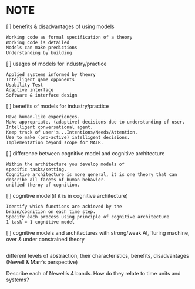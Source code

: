 # NOTE

[ ] benefits & disadvantages of using models 

```
Working code as formal specification of a theory
Working code is detailed
Models can make predictions
Understanding by building
```

[ ] usages of models for industry/practice

```
Applied systems informed by theory
Intelligent game opponents
Usability Test
Adaptive interface
Software & interface design
```

[ ] benefits of models for industry/practice

```
Have human-like experiences.
Make appropriate, (adaptive) decisions due to understanding of user.
Intelligent conversational agent.
Keep track of user's...Intentions/Needs/Attention.
Use to make (pro-active) intelligent decisions.
Implementation beyond scope for MAIR.
```



[ ] difference between cognitive model and cognitive architecture

```
Within the architecture you develop models of 
specific tasks/setting.
Cognitive architecture is more general, it is one theory that can describe all facets of human behavier.
unified theroy of cognition.
```

[ ] cognitive model(if it is in cognitive architecture)

```
Identify which functions are achieved by the 
brain/cognition on each time step.
Specify each process using principle of cognitive architecture
1 task = 1 cognitive model
```



[ ] cognitive models and architectures  with strong/weak AI, Turing machine, over & under constrained theory

```

```



different levels of abstraction, their characteristics,  benefits, disadvantages (Newell & Marr’s perspective)

Describe each of Newell’s 4 bands. How do they relate to time units and systems?